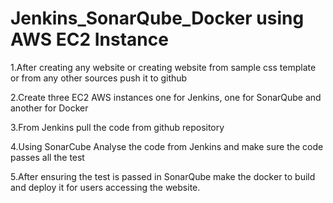 # Jenkins_SonarQube_Docker using AWS EC2 Instance

1.After creating any website or creating website from sample css template or from any other sources push it to github 

2.Create three EC2 AWS instances one for Jenkins, one for SonarQube and another for Docker

3.From Jenkins pull the code from github repository

4.Using SonarCube Analyse the code from Jenkins and make sure the code passes all the test

5.After ensuring the test is passed in SonarQube make the docker to build and deploy it for users accessing the website. 
